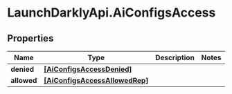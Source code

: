 # LaunchDarklyApi.AiConfigsAccess

## Properties

Name | Type | Description | Notes
------------ | ------------- | ------------- | -------------
**denied** | [**[AiConfigsAccessDenied]**](AiConfigsAccessDenied.md) |  | 
**allowed** | [**[AiConfigsAccessAllowedRep]**](AiConfigsAccessAllowedRep.md) |  | 



